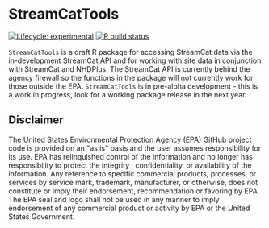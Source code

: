# StreamCatTools

[![Lifecycle:
experimental](https://img.shields.io/badge/lifecycle-experimental-blue.svg)](https://www.tidyverse.org/lifecycle/#experimental)
[![R build
status](https://github.com/USEPA/StreamCatTools/workflows/R-CMD-check/badge.svg)](https://github.com/USEPA/StreamCatTools/actions)



`StreamCatTools` is a draft R package for accessing StreamCat data via the in-development StreamCat API and for working with site data in conjunction with StreamCat and NHDPlus. The StreamCat API is currently behind the agency firewall so the functions in the package will not currently work for those outside the EPA. `StreamCatTools` is in pre-alpha development - this is a work in progress, look for a working package release in the next year.

## Disclaimer
The United States Environmental Protection Agency (EPA) GitHub project code is provided on an "as is" basis and the user assumes responsibility for its use.  EPA has relinquished control of the information and no longer has responsibility to protect the integrity , confidentiality, or availability of the information.  Any reference to specific commercial products, processes, or services by service mark, trademark, manufacturer, or otherwise, does not constitute or imply their endorsement, recommendation or favoring by EPA.  The EPA seal and logo shall not be used in any manner to imply endorsement of any commercial product or activity by EPA or the United States Government.